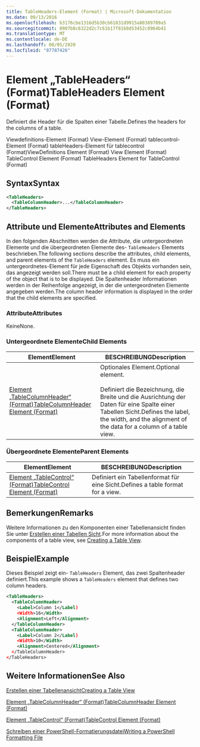 ```yaml
---
title: TableHeaders-Element (Format) | Microsoft-Dokumentation
ms.date: 09/13/2016
ms.openlocfilehash: b3176cbe1316d5b30cb61831d9915a80389709a5
ms.sourcegitcommit: 0907b8c6322d2c7c61b17f8168d53452c8964b41
ms.translationtype: MT
ms.contentlocale: de-DE
ms.lasthandoff: 08/05/2020
ms.locfileid: "87787426"
---
```

# <a name="tableheaders-element-format"></a><span data-ttu-id="84302-102">Element „TableHeaders“ (Format)</span><span class="sxs-lookup"><span data-stu-id="84302-102">TableHeaders Element (Format)</span></span>

<span data-ttu-id="84302-103">Definiert die Header für die Spalten einer Tabelle.</span><span class="sxs-lookup"><span data-stu-id="84302-103">Defines the headers for the columns of a table.</span></span>

<span data-ttu-id="84302-104">Viewdefinitions-Element (Format) View-Element (Format) tablecontrol-Element (Format) tableHeaders-Element für tablecontrol (Format)</span><span class="sxs-lookup"><span data-stu-id="84302-104">ViewDefinitions Element (Format) View Element (Format) TableControl Element (Format) TableHeaders Element for TableControl (Format)</span></span>

## <a name="syntax"></a><span data-ttu-id="84302-105">Syntax</span><span class="sxs-lookup"><span data-stu-id="84302-105">Syntax</span></span>

```xml
<TableHeaders>
  <TableColumnHeader>...</TableColumnHeader>
</TableHeaders>

```

## <a name="attributes-and-elements"></a><span data-ttu-id="84302-106">Attribute und Elemente</span><span class="sxs-lookup"><span data-stu-id="84302-106">Attributes and Elements</span></span>

<span data-ttu-id="84302-107">In den folgenden Abschnitten werden die Attribute, die untergeordneten Elemente und die übergeordneten Elemente des- `TableHeaders` Elements beschrieben.</span><span class="sxs-lookup"><span data-stu-id="84302-107">The following sections describe the attributes, child elements, and parent elements of the `TableHeaders` element.</span></span> <span data-ttu-id="84302-108">Es muss ein untergeordnetes-Element für jede Eigenschaft des Objekts vorhanden sein, das angezeigt werden soll.</span><span class="sxs-lookup"><span data-stu-id="84302-108">There must be a child element for each property of the object that is to be displayed.</span></span> <span data-ttu-id="84302-109">Die Spaltenheader Informationen werden in der Reihenfolge angezeigt, in der die untergeordneten Elemente angegeben werden.</span><span class="sxs-lookup"><span data-stu-id="84302-109">The column header information is displayed in the order that the child elements are specified.</span></span>

### <a name="attributes"></a><span data-ttu-id="84302-110">Attribute</span><span class="sxs-lookup"><span data-stu-id="84302-110">Attributes</span></span>

<span data-ttu-id="84302-111">Keine</span><span class="sxs-lookup"><span data-stu-id="84302-111">None.</span></span>

### <a name="child-elements"></a><span data-ttu-id="84302-112">Untergeordnete Elemente</span><span class="sxs-lookup"><span data-stu-id="84302-112">Child Elements</span></span>

|<span data-ttu-id="84302-113">Element</span><span class="sxs-lookup"><span data-stu-id="84302-113">Element</span></span>|<span data-ttu-id="84302-114">BESCHREIBUNG</span><span class="sxs-lookup"><span data-stu-id="84302-114">Description</span></span>|
|-------------|-----------------|
|[<span data-ttu-id="84302-115">Element „TableColumnHeader“ (Format)</span><span class="sxs-lookup"><span data-stu-id="84302-115">TableColumnHeader Element (Format)</span></span>](./tablecolumnheader-element-format.md)|<span data-ttu-id="84302-116">Optionales Element.</span><span class="sxs-lookup"><span data-stu-id="84302-116">Optional element.</span></span><br /><br /> <span data-ttu-id="84302-117">Definiert die Bezeichnung, die Breite und die Ausrichtung der Daten für eine Spalte einer Tabellen Sicht.</span><span class="sxs-lookup"><span data-stu-id="84302-117">Defines the label, the width, and the alignment of the data for a column of a table view.</span></span>|

### <a name="parent-elements"></a><span data-ttu-id="84302-118">Übergeordnete Elemente</span><span class="sxs-lookup"><span data-stu-id="84302-118">Parent Elements</span></span>

|<span data-ttu-id="84302-119">Element</span><span class="sxs-lookup"><span data-stu-id="84302-119">Element</span></span>|<span data-ttu-id="84302-120">BESCHREIBUNG</span><span class="sxs-lookup"><span data-stu-id="84302-120">Description</span></span>|
|-------------|-----------------|
|[<span data-ttu-id="84302-121">Element „TableControl“ (Format)</span><span class="sxs-lookup"><span data-stu-id="84302-121">TableControl Element (Format)</span></span>](./tablecontrol-element-format.md)|<span data-ttu-id="84302-122">Definiert ein Tabellenformat für eine Sicht.</span><span class="sxs-lookup"><span data-stu-id="84302-122">Defines a table format for a view.</span></span>|

## <a name="remarks"></a><span data-ttu-id="84302-123">Bemerkungen</span><span class="sxs-lookup"><span data-stu-id="84302-123">Remarks</span></span>

<span data-ttu-id="84302-124">Weitere Informationen zu den Komponenten einer Tabellenansicht finden Sie unter [Erstellen einer Tabellen Sicht](./creating-a-table-view.md).</span><span class="sxs-lookup"><span data-stu-id="84302-124">For more information about the components of a table view, see [Creating a Table View](./creating-a-table-view.md).</span></span>

## <a name="example"></a><span data-ttu-id="84302-125">Beispiel</span><span class="sxs-lookup"><span data-stu-id="84302-125">Example</span></span>

<span data-ttu-id="84302-126">Dieses Beispiel zeigt ein- `TableHeaders` Element, das zwei Spaltenheader definiert.</span><span class="sxs-lookup"><span data-stu-id="84302-126">This example shows a `TableHeaders` element that defines two column headers.</span></span>

```xml
<TableHeaders>
  <TableColumnHeader>
    <Label>Column 1</Label)
    <Width>16</Width>
    <Alignment>Left</Alignment>
  </TableColumnHeader>
  <TableColumnHeader>
    <Label>Column 2</Label)
    <Width>10</Width>
    <Alignment>Centered</Alignment>
  </TableColumnHeader>
</TableHeaders>
```

## <a name="see-also"></a><span data-ttu-id="84302-127">Weitere Informationen</span><span class="sxs-lookup"><span data-stu-id="84302-127">See Also</span></span>

[<span data-ttu-id="84302-128">Erstellen einer Tabellenansicht</span><span class="sxs-lookup"><span data-stu-id="84302-128">Creating a Table View</span></span>](./creating-a-table-view.md)

[<span data-ttu-id="84302-129">Element „TableColumnHeader“ (Format)</span><span class="sxs-lookup"><span data-stu-id="84302-129">TableColumnHeader Element (Format)</span></span>](./tablecolumnheader-element-format.md)

[<span data-ttu-id="84302-130">Element „TableControl“ (Format)</span><span class="sxs-lookup"><span data-stu-id="84302-130">TableControl Element (Format)</span></span>](./tablecontrol-element-format.md)

[<span data-ttu-id="84302-131">Schreiben einer PowerShell-Formatierungsdatei</span><span class="sxs-lookup"><span data-stu-id="84302-131">Writing a PowerShell Formatting File</span></span>](./writing-a-powershell-formatting-file.md)
